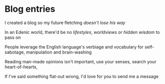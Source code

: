 # Blog entries

I created a blog so my future fletching _doesn't lose his way_

In an Edenic world, there'd be no _lifestyles_,  _worldviews_ or _hidden wisdom_ to pass on

People leverage the English language's verbiage and vocabulary for self-sabotage, manipulation and brain-washing

Reading man-made opinions isn't important, use your senses, search your heart-of-hearts, 

If I've said something flat-out wrong, I'd love for you to send me a message
